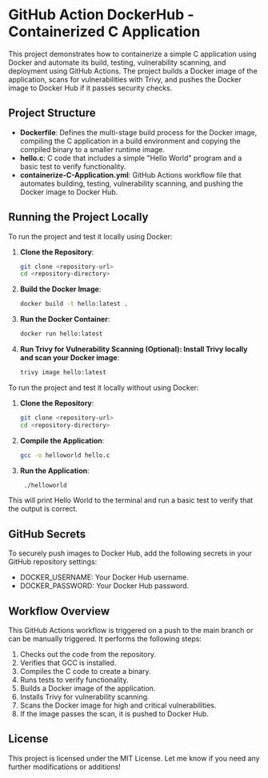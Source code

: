# GitHub Action DockerHub - Containerized C Application

This project demonstrates how to containerize a simple C application using Docker and automate its build, testing, vulnerability scanning, and deployment using GitHub Actions. The project builds a Docker image of the application, scans for vulnerabilities with Trivy, and pushes the Docker image to Docker Hub if it passes security checks.

## Project Structure

- **Dockerfile**: Defines the multi-stage build process for the Docker image, compiling the C application in a build environment and copying the compiled binary to a smaller runtime image.
- **hello.c**: C code that includes a simple "Hello World" program and a basic test to verify functionality.
- **containerize-C-Application.yml**: GitHub Actions workflow file that automates building, testing, vulnerability scanning, and pushing the Docker image to Docker Hub.

## Running the Project Locally

To run the project and test it locally using Docker:
1. **Clone the Repository**:
   ```bash
   git clone <repository-url>
   cd <repository-directory>
   
2. **Build the Docker Image**:
   ```bash
   docker build -t hello:latest .

3. **Run the Docker Container**:
   ```bash
   docker run hello:latest

4. **Run Trivy for Vulnerability Scanning (Optional): Install Trivy locally and scan your Docker image**:
   ```bash
   trivy image hello:latest

To run the project and test it locally without using Docker:
1. **Clone the Repository**:
   ```bash
   git clone <repository-url>
   cd <repository-directory>

2. **Compile the Application**:
   ```bash
   gcc -o helloworld hello.c

3. **Run the Application**:
   ```bash
    ./helloworld

This will print Hello World to the terminal and run a basic test to verify that the output is correct.

## GitHub Secrets
To securely push images to Docker Hub, add the following secrets in your GitHub repository settings:

   * DOCKER_USERNAME: Your Docker Hub username.
   * DOCKER_PASSWORD: Your Docker Hub password.

## Workflow Overview
This GitHub Actions workflow is triggered on a push to the main branch or can be manually triggered. It performs the following steps:

1. Checks out the code from the repository.
2. Verifies that GCC is installed.
3. Compiles the C code to create a binary.
4. Runs tests to verify functionality.
5. Builds a Docker image of the application.
6. Installs Trivy for vulnerability scanning.
7. Scans the Docker image for high and critical vulnerabilities.
8. If the image passes the scan, it is pushed to Docker Hub.

## License
This project is licensed under the MIT License.
Let me know if you need any further modifications or additions!
